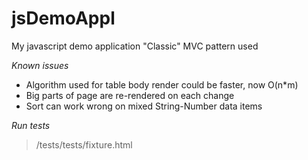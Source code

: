 # jsDemoAppl
My javascript  demo application
"Classic" MVC pattern used 

_Known issues_ 
- Algorithm used for table body render could be faster, now O(n*m)
- Big parts of page are re-rendered on each change
- Sort can work wrong on mixed String-Number data items 

_Run tests_

>/tests/tests/fixture.html